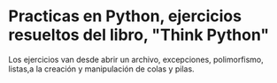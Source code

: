 # Practicas en Python, ejercicios resueltos del libro, "Think Python"
Los ejercicios van desde abrir un archivo, excepciones, polimorfismo, listas,a la creación y manipulación de colas y pilas.
